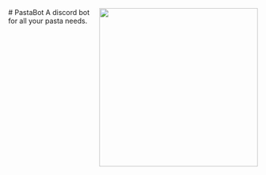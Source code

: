 <img align="right" src="http://www.nbdeg.com/images/pastaCircle.png" height="320" width="320">
# PastaBot
A discord bot for all your pasta needs.
